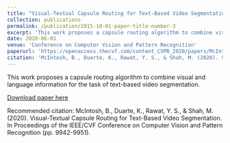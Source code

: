 ```yaml
---
title: "Visual-Textual Capsule Routing for Text-Based Video Segmentation"
collection: publications
permalink: /publication/2015-10-01-paper-title-number-3
excerpt: 'This work proposes a capsule routing algorithm to combine visual and language information for the task of text-based video segmentation.'
date: 2020-06-01
venue: 'Conference on Computer Vision and Pattern Recognition'
paperurl: 'https://openaccess.thecvf.com/content_CVPR_2020/papers/McIntosh_Visual-Textual_Capsule_Routing_for_Text-Based_Video_Segmentation_CVPR_2020_paper.pdf'
citation: 'McIntosh, B., Duarte, K., Rawat, Y. S., & Shah, M. (2020). Visual-Textual Capsule Routing for Text-Based Video Segmentation. In Proceedings of the IEEE/CVF Conference on Computer Vision and Pattern Recognition (pp. 9942-9951).'
---
```

This work proposes a capsule routing algorithm to combine visual and language information for the task of text-based video segmentation.

[Download paper here](https://openaccess.thecvf.com/content_CVPR_2020/papers/McIntosh_Visual-Textual_Capsule_Routing_for_Text-Based_Video_Segmentation_CVPR_2020_paper.pdf)

Recommended citation: McIntosh, B., Duarte, K., Rawat, Y. S., & Shah, M. (2020). Visual-Textual Capsule Routing for Text-Based Video Segmentation. In Proceedings of the IEEE/CVF Conference on Computer Vision and Pattern Recognition (pp. 9942-9951).
